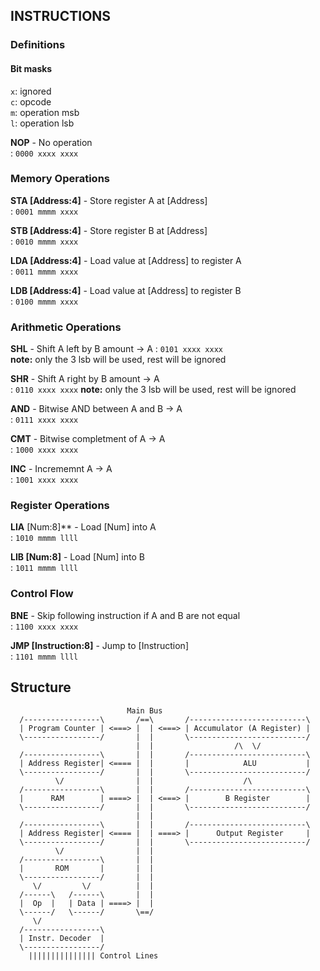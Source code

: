 


## INSTRUCTIONS

### Definitions

#### Bit masks

`x`: ignored  
`c`: opcode  
`m`: operation msb  
`l`: operation lsb  

**NOP** - No operation  
  :   `0000 xxxx xxxx`  

### Memory Operations  

**STA [Address:4]** - Store register A at [Address]  
  :   `0001 mmmm xxxx`  

**STB [Address:4]** - Store register B at [Address]  
  :   `0010 mmmm xxxx`  

**LDA [Address:4]** - Load value at [Address] to register A  
  :   `0011 mmmm xxxx`  

**LDB [Address:4]** - Load value at [Address] to register B  
  :   `0100 mmmm xxxx`  

### Arithmetic Operations  

**SHL** - Shift A left by B amount -> A 
  :   `0101 xxxx xxxx`   
  **note:** only the 3 lsb will be used, rest will be ignored  

**SHR** - Shift A right by B amount -> A  
  :   `0110 xxxx xxxx`
  **note:** only the 3 lsb will be used, rest will be ignored

**AND** - Bitwise AND between A and B -> A  
  :   `0111 xxxx xxxx`  

**CMT** - Bitwise completment of A -> A  
  :   `1000 xxxx xxxx`  

**INC** - Incrememnt A -> A  
  :   `1001 xxxx xxxx`  

### Register Operations

**LIA** [Num:8]** - Load [Num] into A  
  :   `1010 mmmm llll`  

**LIB [Num:8]** - Load [Num] into B  
  :   `1011 mmmm llll`  

### Control Flow

**BNE** - Skip following instruction if A and B are not equal  
  :   `1100 xxxx xxxx`  

**JMP [Instruction:8]** - Jump to [Instruction]  
  :   `1101 mmmm llll`  

## Structure

```
                          Main Bus
  /-----------------\       /==\       /--------------------------\
  | Program Counter | <===> |  | <===> | Accumulator (A Register) |
  \-----------------/       |  |       \--------------------------/ 
                            |  |                  /\  \/ 
  /-----------------\       |  |       /--------------------------\           
  | Address Register| <==== |  |       |            ALU           |
  \-----------------/       |  |       \--------------------------/           
          \/                |  |                    /\
  /-----------------\       |  |       /--------------------------\             
  |      RAM        | ====> |  | <===> |        B Register        |
  \-----------------/       |  |       \--------------------------/
                            |  | 
  /-----------------\       |  |       /--------------------------\
  | Address Register| <==== |  | ====> |      Output Register     |
  \-----------------/       |  |       \--------------------------/
          \/                |  | 
  /-----------------\       |  | 
  |       ROM       |       |  | 
  \-----------------/       |  | 
     \/         \/          |  |
  /------\   /------\       |  |
  |  Op  |   | Data | ====> |  |
  \------/   \------/       \==/
     \/
  /-----------------\
  | Instr. Decoder  |
  \-----------------/
    ||||||||||||||| Control Lines
```
